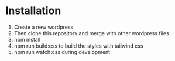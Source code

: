 # Installation

1. Create a new wordpress
2. Then clone this repository and merge with other wordpress files
3. npm install
4. npm run build:css to build the styles with tailwind css
5. npm run watch:css during development
   
